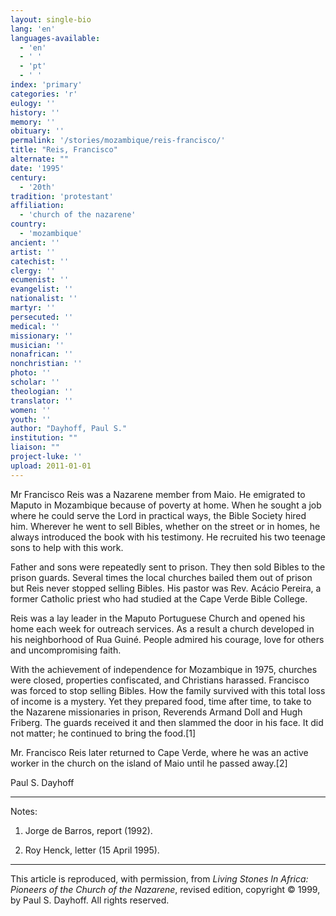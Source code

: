 ```yaml
---
layout: single-bio
lang: 'en'
languages-available:
  - 'en'
  - ' '
  - 'pt'
  - ' '
index: 'primary'
categories: 'r'
eulogy: ''
history: ''
memory: ''
obituary: ''
permalink: '/stories/mozambique/reis-francisco/'
title: "Reis, Francisco"
alternate: ""
date: '1995'
century:
  - '20th'
tradition: 'protestant'
affiliation:
  - 'church of the nazarene'
country:
  - 'mozambique'
ancient: ''
artist: ''
catechist: ''
clergy: ''
ecumenist: ''
evangelist: ''
nationalist: ''
martyr: ''
persecuted: ''
medical: ''
missionary: ''
musician: ''
nonafrican: ''
nonchristian: ''
photo: ''
scholar: ''
theologian: ''
translator: ''
women: ''
youth: ''
author: "Dayhoff, Paul S."
institution: ""
liaison: ""
project-luke: ''
upload: 2011-01-01
---
```




Mr Francisco Reis was a Nazarene member from Maio. He emigrated to Maputo in Mozambique because of poverty at home. When he sought a job where he could serve the Lord in practical ways, the Bible Society hired him. Wherever he went to sell Bibles, whether on the street or in homes, he always introduced the book with his testimony. He recruited his two teenage sons to help with this work.

Father and sons were repeatedly sent to prison. They then sold Bibles to the prison guards. Several times the local churches bailed them out of prison but Reis never stopped selling Bibles. His pastor was Rev. Acácio Pereira, a former Catholic priest who had studied at the Cape Verde Bible College.

Reis was a lay leader in the Maputo Portuguese Church and opened his home each week for outreach services. As a result a church developed in his neighborhood of Rua Guiné. People admired his courage, love for others and uncompromising faith.

With the achievement of independence for Mozambique in 1975, churches were closed, properties confiscated, and Christians harassed. Francisco was forced to stop selling Bibles. How the family survived with this total loss of income is a mystery. Yet they prepared food, time after time, to take to the Nazarene missionaries in prison, Reverends Armand Doll and Hugh Friberg. The guards received it and then slammed the door in his face. It did not matter; he continued to bring the food.[1]

Mr. Francisco Reis later returned to Cape Verde, where he was an active worker in the church on the island of Maio until he passed away.[2]

Paul S. Dayhoff

---

Notes:

1. Jorge de Barros, report (1992).

2. Roy Henck, letter (15 April 1995).

---

This article is reproduced, with permission, from *Living Stones In Africa: Pioneers of the Church of the Nazarene*, revised edition, copyright &copy; 1999, by Paul S. Dayhoff.  All rights reserved.